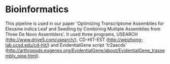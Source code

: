 Bioinformatics
==============
This pipeline is used in our paper 'Optimizing Transcriptome Assemblies for Eleusine indica Leaf and Seedling by Combining Multiple Assemblies from Three De Novo Assemblers'. It used three programs, USEARCH (http://www.drive5.com/usearch/), CD-HIT-EST (http://weizhong-lab.ucsd.edu/cd-hit/) and EvidentialGene script 'tr2aacds' (http://arthropods.eugenes.org/EvidentialGene/about/EvidentialGene_trassembly_pipe.html).
